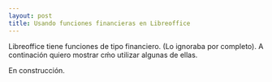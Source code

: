 ```yaml
---
layout: post
title: Usando funciones financieras en Libreoffice
---
```


Libreoffice tiene funciones de tipo financiero. (Lo ignoraba por completo).
A continación quiero mostrar cḿo utilizar algunas de ellas.

En construcción.
